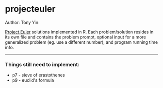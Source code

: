 projecteuler
============

Author: Tony Yin

[Project Euler](https://projecteuler.net/) solutions implemented in R. Each problem/solution resides in its own file and contains the problem prompt, optional input for a more generalized problem (eg. use a different number), and program running time info.

---

### Things still need to implement:

* p7 - sieve of erastothenes
* p9 - euclid's formula
